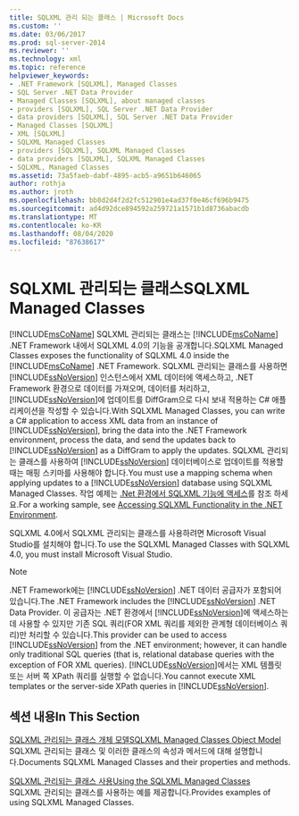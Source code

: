 ```yaml
---
title: SQLXML 관리 되는 클래스 | Microsoft Docs
ms.custom: ''
ms.date: 03/06/2017
ms.prod: sql-server-2014
ms.reviewer: ''
ms.technology: xml
ms.topic: reference
helpviewer_keywords:
- .NET Framework [SQLXML], Managed Classes
- SQL Server .NET Data Provider
- Managed Classes [SQLXML], about managed classes
- providers [SQLXML], SQL Server .NET Data Provider
- data providers [SQLXML], SQL Server .NET Data Provider
- Managed Classes [SQLXML]
- XML [SQLXML]
- SQLXML Managed Classes
- providers [SQLXML], SQLXML Managed Classes
- data providers [SQLXML], SQLXML Managed Classes
- SQLXML, Managed Classes
ms.assetid: 73a5faeb-dabf-4895-acb5-a9651b646065
author: rothja
ms.author: jroth
ms.openlocfilehash: bb8d2d4f2d2fc512901e4ad37f0e46cf696b9475
ms.sourcegitcommit: ad4d92dce894592a259721a1571b1d8736abacdb
ms.translationtype: MT
ms.contentlocale: ko-KR
ms.lasthandoff: 08/04/2020
ms.locfileid: "87638617"
---
```

# <a name="sqlxml-managed-classes"></a><span data-ttu-id="c8bdb-102">SQLXML 관리되는 클래스</span><span class="sxs-lookup"><span data-stu-id="c8bdb-102">SQLXML Managed Classes</span></span>
  [!INCLUDE[msCoName](../../../includes/msconame-md.md)] <span data-ttu-id="c8bdb-103">SQLXML 관리되는 클래스는 [!INCLUDE[msCoName](../../../includes/msconame-md.md)] .NET Framework 내에서 SQLXML 4.0의 기능을 공개합니다.</span><span class="sxs-lookup"><span data-stu-id="c8bdb-103">SQLXML Managed Classes exposes the functionality of SQLXML 4.0 inside the [!INCLUDE[msCoName](../../../includes/msconame-md.md)] .NET Framework.</span></span> <span data-ttu-id="c8bdb-104">SQLXML 관리되는 클래스를 사용하면 [!INCLUDE[ssNoVersion](../../../includes/ssnoversion-md.md)] 인스턴스에서 XML 데이터에 액세스하고, .NET Framework 환경으로 데이터를 가져오며, 데이터를 처리하고, [!INCLUDE[ssNoVersion](../../../includes/ssnoversion-md.md)]에 업데이트를 DiffGram으로 다시 보내 적용하는 C# 애플리케이션을 작성할 수 있습니다.</span><span class="sxs-lookup"><span data-stu-id="c8bdb-104">With SQLXML Managed Classes, you can write a C# application to access XML data from an instance of [!INCLUDE[ssNoVersion](../../../includes/ssnoversion-md.md)], bring the data into the .NET Framework environment, process the data, and send the updates back to [!INCLUDE[ssNoVersion](../../../includes/ssnoversion-md.md)] as a DiffGram to apply the updates.</span></span> <span data-ttu-id="c8bdb-105">SQLXML 관리되는 클래스를 사용하여 [!INCLUDE[ssNoVersion](../../../includes/ssnoversion-md.md)] 데이터베이스로 업데이트를 적용할 때는 매핑 스키마를 사용해야 합니다.</span><span class="sxs-lookup"><span data-stu-id="c8bdb-105">You must use a mapping schema when applying updates to a [!INCLUDE[ssNoVersion](../../../includes/ssnoversion-md.md)] database using SQLXML Managed Classes.</span></span> <span data-ttu-id="c8bdb-106">작업 예제는 [.Net 환경에서 SQLXML 기능에 액세스](accessing-sqlxml-functionality-in-the-net-environment.md)를 참조 하세요.</span><span class="sxs-lookup"><span data-stu-id="c8bdb-106">For a working sample, see [Accessing SQLXML Functionality in the .NET Environment](accessing-sqlxml-functionality-in-the-net-environment.md).</span></span>  
  
 <span data-ttu-id="c8bdb-107">SQLXML 4.0에서 SQLXML 관리되는 클래스를 사용하려면 Microsoft Visual Studio를 설치해야 합니다.</span><span class="sxs-lookup"><span data-stu-id="c8bdb-107">To use the SQLXML Managed Classes with SQLXML 4.0, you must install Microsoft Visual Studio.</span></span>  
  
> [!NOTE]  
>  <span data-ttu-id="c8bdb-108">.NET Framework에는 [!INCLUDE[ssNoVersion](../../../includes/ssnoversion-md.md)] .NET 데이터 공급자가 포함되어 있습니다.</span><span class="sxs-lookup"><span data-stu-id="c8bdb-108">The .NET Framework includes the [!INCLUDE[ssNoVersion](../../../includes/ssnoversion-md.md)] .NET Data Provider.</span></span> <span data-ttu-id="c8bdb-109">이 공급자는 .NET 환경에서 [!INCLUDE[ssNoVersion](../../../includes/ssnoversion-md.md)]에 액세스하는 데 사용할 수 있지만 기존 SQL 쿼리(FOR XML 쿼리를 제외한 관계형 데이터베이스 쿼리)만 처리할 수 있습니다.</span><span class="sxs-lookup"><span data-stu-id="c8bdb-109">This provider can be used to access [!INCLUDE[ssNoVersion](../../../includes/ssnoversion-md.md)] from the .NET environment; however, it can handle only traditional SQL queries (that is, relational database queries with the exception of FOR XML queries).</span></span> <span data-ttu-id="c8bdb-110">[!INCLUDE[ssNoVersion](../../../includes/ssnoversion-md.md)]에서는 XML 템플릿 또는 서버 쪽 XPath 쿼리를 실행할 수 없습니다.</span><span class="sxs-lookup"><span data-stu-id="c8bdb-110">You cannot execute XML templates or the server-side XPath queries in [!INCLUDE[ssNoVersion](../../../includes/ssnoversion-md.md)].</span></span>  
  
## <a name="in-this-section"></a><span data-ttu-id="c8bdb-111">섹션 내용</span><span class="sxs-lookup"><span data-stu-id="c8bdb-111">In This Section</span></span>  
 [<span data-ttu-id="c8bdb-112">SQLXML 관리되는 클래스 개체 모델</span><span class="sxs-lookup"><span data-stu-id="c8bdb-112">SQLXML Managed Classes Object Model</span></span>](../../../database-engine/dev-guide/sqlxml-managed-classes-object-model.md)  
 <span data-ttu-id="c8bdb-113">SQLXML 관리되는 클래스 및 이러한 클래스의 속성과 메서드에 대해 설명합니다.</span><span class="sxs-lookup"><span data-stu-id="c8bdb-113">Documents SQLXML Managed Classes and their properties and methods.</span></span>  
  
 [<span data-ttu-id="c8bdb-114">SQLXML 관리되는 클래스 사용</span><span class="sxs-lookup"><span data-stu-id="c8bdb-114">Using the SQLXML Managed Classes</span></span>](sqlxml-4-0-net-framework-support-managed-classes.md)  
 <span data-ttu-id="c8bdb-115">SQLXML 관리되는 클래스를 사용하는 예를 제공합니다.</span><span class="sxs-lookup"><span data-stu-id="c8bdb-115">Provides examples of using SQLXML Managed Classes.</span></span>  
  
  
